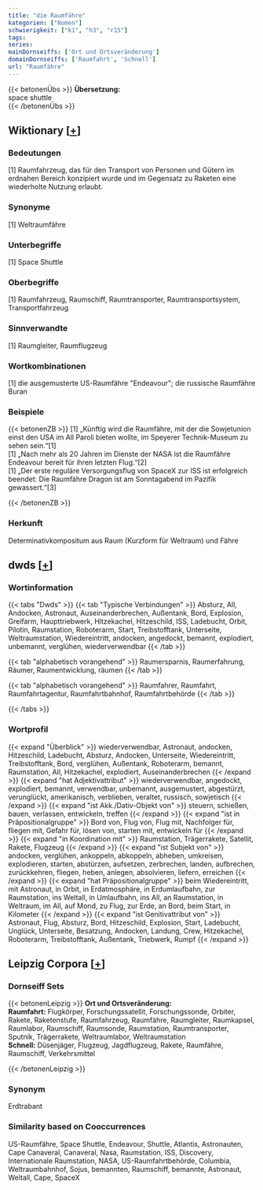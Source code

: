 ```yaml
---
title: "die Raumfähre"
kategorien: ["Nomen"]
schwierigkeit: ["k1", "h3", "r15"]
tags:
series:
mainDornseiffs: ['Ort und Ortsveränderung']
domainDornseiffs: ['Raumfahrt', 'Schnell']
url: "Raumfähre"
---
```


{{< betonenÜbs >}}
**Übersetzung:**  
space shuttle  
{{< /betonenÜbs >}}

## Wiktionary [[+](https://de.wiktionary.org/wiki/Raumfähre)]

### Bedeutungen
[1] Raumfahrzeug, das für den Transport von Personen und Gütern im erdnahen Bereich konzipiert wurde und im Gegensatz zu Raketen eine wiederholte Nutzung erlaubt.  

### Synonyme
[1] Weltraumfähre  

### Unterbegriffe
[1] Space Shuttle  

### Oberbegriffe
[1] Raumfahrzeug, Raumschiff, Raumtransporter, Raumtransportsystem, Transportfahrzeug  

### Sinnverwandte
[1] Raumgleiter, Raumflugzeug  

### Wortkombinationen
[1] die ausgemusterte US-Raumfähre "Endeavour"; die russische Raumfähre Buran  

### Beispiele
{{< betonenZB >}}
[1] „Künftig wird die Raumfähre, mit der die Sowjetunion einst den USA im All Paroli bieten wollte, im Speyerer Technik-Museum zu sehen sein.“[1]  
[1] „Nach mehr als 20 Jahren im Dienste der NASA ist die Raumfähre Endeavour bereit für ihren letzten Flug.“[2]  
[1] „Der erste reguläre Versorgungsflug von SpaceX zur ISS ist erfolgreich beendet: Die Raumfähre Dragon ist am Sonntagabend im Pazifik gewassert.“[3]  

{{< /betonenZB >}}
### Herkunft
Determinativkompositum aus Raum (Kurzform für Weltraum) und Fähre  



## dwds [[+](https://www.dwds.de/wb/Raumfähre)]

### Wortinformation
{{< tabs "Dwds" >}}
{{< tab "Typische Verbindungen" >}}
Absturz, All, Andocken, Astronaut, Auseinanderbrechen, Außentank, Bord, Explosion, Greifarm, Haupttriebwerk, Hitzekachel, Hitzeschild, ISS, Ladebucht, Orbit, Pilotin, Raumstation, Roboterarm, Start, Treibstofftank, Unterseite, Weltraumstation, Wiedereintritt, andocken, angedockt, bemannt, explodiert, unbemannt, verglühen, wiederverwendbar
{{< /tab >}}

{{< tab "alphabetisch vorangehend" >}}
Raumersparnis, Raumerfahrung, Räumer, Raumentwicklung, räumen
{{< /tab >}}

{{< tab "alphabetisch vorangehend" >}}
Raumfahrer, Raumfahrt, Raumfahrtagentur, Raumfahrtbahnhof, Raumfahrtbehörde
{{< /tab >}}

{{< /tabs >}}

### Wortprofil
{{< expand "Überblick" >}} wiederverwendbar, Astronaut, andocken, Hitzeschild, Ladebucht, Absturz, Andocken, Unterseite, Wiedereintritt, Treibstofftank, Bord, verglühen, Außentank, Roboterarm, bemannt, Raumstation, All, Hitzekachel, explodiert, Auseinanderbrechen {{< /expand >}}
{{< expand "hat Adjektivattribut" >}} wiederverwendbar, angedockt, explodiert, bemannt, verwendbar, unbemannt, ausgemustert, abgestürzt, verunglückt, amerikanisch, verblieben, veraltet, russisch, sowjetisch {{< /expand >}}
{{< expand "ist Akk./Dativ-Objekt von" >}} steuern, schießen, bauen, verlassen, entwickeln, treffen {{< /expand >}}
{{< expand "ist in Präpositionalgruppe" >}} Bord von, Flug von, Flug mit, Nachfolger für, fliegen mit, Gefahr für, lösen von, starten mit, entwickeln für {{< /expand >}}
{{< expand "in Koordination mit" >}} Raumstation, Trägerrakete, Satellit, Rakete, Flugzeug {{< /expand >}}
{{< expand "ist Subjekt von" >}} andocken, verglühen, ankoppeln, abkoppeln, abheben, umkreisen, explodieren, starten, abstürzen, aufsetzen, zerbrechen, landen, aufbrechen, zurückkehren, fliegen, heben, anlegen, absolvieren, liefern, erreichen {{< /expand >}}
{{< expand "hat Präpositionalgruppe" >}} beim Wiedereintritt, mit Astronaut, in Orbit, in Erdatmosphäre, in Erdumlaufbahn, zur Raumstation, ins Weltall, in Umlaufbahn, ins All, an Raumstation, in Weltraum, im All, auf Mond, zu Flug, zur Erde, an Bord, beim Start, in Kilometer {{< /expand >}}
{{< expand "ist Genitivattribut von" >}} Astronaut, Flug, Absturz, Bord, Hitzeschild, Explosion, Start, Ladebucht, Unglück, Unterseite, Besatzung, Andocken, Landung, Crew, Hitzekachel, Roboterarm, Treibstofftank, Außentank, Triebwerk, Rumpf {{< /expand >}}

## Leipzig Corpora [[+](https://corpora.uni-leipzig.de/en/res?word=Raumfähre&corpusId=deu_newscrawl-public_2018)]

### Dornseiff Sets
{{< betonenLeipzig >}}
**Ort und Ortsveränderung:**  
**Raumfahrt:** Flugkörper, Forschungssatellit, Forschungssonde, Orbiter, Rakete, Raketenstufe, Raumfahrzeug, Raumfähre, Raumgleiter, Raumkapsel, Raumlabor, Raumschiff, Raumsonde, Raumstation, Raumtransporter, Sputnik, Trägerrakete, Weltraumlabor, Weltraumstation  
**Schnell:** Düsenjäger, Flugzeug, Jagdflugzeug, Rakete, Raumfähre, Raumschiff, Verkehrsmittel  

{{< /betonenLeipzig >}}

### Synonym
Erdtrabant


### Similarity based on Cooccurrences
US-Raumfähre, Space Shuttle, Endeavour, Shuttle, Atlantis, Astronauten, Cape Canaveral, Canaveral, Nasa, Raumstation, ISS, Discovery, Internationale Raumstation, NASA, US-Raumfahrtbehörde, Columbia, Weltraumbahnhof, Sojus, bemannten, Raumschiff, bemannte, Astronaut, Weltall, Cape, SpaceX

